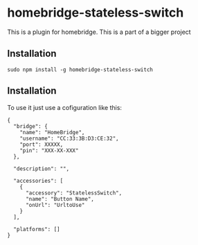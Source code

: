 # homebridge-stateless-switch
This is a plugin for homebridge.
This is a part of a bigger project

## Installation
`sudo npm install -g homebridge-stateless-switch`

## Installation
To use it just use a cofiguration like this:

```
{
  "bridge": {
    "name": "HomeBridge",
    "username": "CC:33:3B:D3:CE:32",
    "port": XXXXX,
    "pin": "XXX-XX-XXX"
  },

  "description": "",

  "accessories": [
    {
      "accessory": "StatelessSwitch",
      "name": "Button Name",
      "onUrl": "UrltoUse"
    }
  ],

  "platforms": []
}
```
